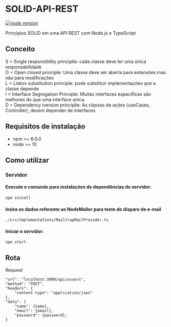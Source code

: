 # SOLID-API-REST

[![node version](https://img.shields.io/node/v/express)](https://img.shields.io/node/v/express)


Princípios SOLID em uma API REST com Node.js e TypeScript

## Conceito

S = Single responsibility principlie: cada classe deve ter uma única responsabilidade <br>
O = Open closed principle: Uma classe deve ser aberta para extensões mas não para modificações <br>
L = Liskov substitution principle: pode substituir implementações que a classe depende <br>
I = Interface Segregation Principle: Muitas interfaces específicas são melhores do que uma interface única. <br>
D = Dependency iversion principlie: As classes de ações (useCases, Controller), devem depender de interfaces <br>

## Requisitos de instalação
- npm >= 6.0.0
- node >= 10

## Como utilizar

### Servidor 

#### Execute o comando para instalações de dependências do servidor:

```
npm install
```

#### Insira os dados referente ao NodeMailer para teste do disparo de e-mail

```
./src/implementations/MailtrapMailProvider.ts
```

#### Iniciar o servidor:

```
npm start
```

## Rota

Request

```
"url": "localhost:3000/api/usuers",
"method": "POST",
"headers": {
    "content-type": "application/json"
},
"data": {
    "name": {name},
    "email": {email},
    "password": {password},
}
```
